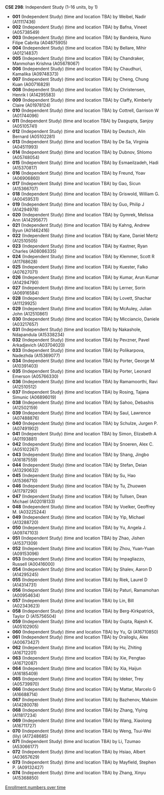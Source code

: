 **CSE 298**: Independent Study (1–16 units, by 1)

- **001** (Independent Study) (time and location TBA) by Weibel, Nadir (A11117436)
- **002** (Independent Study) (time and location TBA) by Bafna, Vineet (A05738549)
- **003** (Independent Study) (time and location TBA) by Bandeira, Nuno Filipe Cabrita (A04875905)
- **004** (Independent Study) (time and location TBA) by Bellare, Mihir (A01214837)
- **005** (Independent Study) (time and location TBA) by Chandraker, Manmohan Krishna (A05678067)
- **006** (Independent Study) (time and location TBA) by Chaudhuri, Kamalika (A09748373)
- **007** (Independent Study) (time and location TBA) by Cheng, Chung Kuan (A00716829)
- **008** (Independent Study) (time and location TBA) by Christensen, Henrik I (A14295583)
- **009** (Independent Study) (time and location TBA) by Claffy, Kimberly Claire (A01978124)
- **010** (Independent Study) (time and location TBA) by Cottrell, Garrison W (A01744096)
- **011** (Independent Study) (time and location TBA) by Dasgupta, Sanjoy (A05105741)
- **012** (Independent Study) (time and location TBA) by Deutsch, Alin Bernard (A05102281)
- **013** (Independent Study) (time and location TBA) by De Sa, Virginia (A04511993)
- **014** (Independent Study) (time and location TBA) by Dubnov, Shlomo (A05748054)
- **015** (Independent Study) (time and location TBA) by Esmaeilzadeh, Hadi (A15370817)
- **016** (Independent Study) (time and location TBA) by Freund, Yoav (A06906860)
- **017** (Independent Study) (time and location TBA) by Gao, Sicun (A15366707)
- **018** (Independent Study) (time and location TBA) by Griswold, William G. (A00459531)
- **019** (Independent Study) (time and location TBA) by Guo, Philip J (A14294978)
- **020** (Independent Study) (time and location TBA) by Gymrek, Melissa Ann (A14295677)
- **021** (Independent Study) (time and location TBA) by Kahng, Andrew Byun (A01462416)
- **022** (Independent Study) (time and location TBA) by Kane, Daniel Mertz (A12510505)
- **023** (Independent Study) (time and location TBA) by Kastner, Ryan Charles (A08086335)
- **024** (Independent Study) (time and location TBA) by Klemmer, Scott R (A11768628)
- **025** (Independent Study) (time and location TBA) by Kuester, Falko (A07627071)
- **026** (Independent Study) (time and location TBA) by Kumar, Arun Kumar (A14294790)
- **027** (Independent Study) (time and location TBA) by Lerner, Sorin (A06916584)
- **028** (Independent Study) (time and location TBA) by Lovett, Shachar (A11129925)
- **029** (Independent Study) (time and location TBA) by McAuley, Julian John (A12510861)
- **030** (Independent Study) (time and location TBA) by Micciancio, Daniele (A03217657)
- **031** (Independent Study) (time and location TBA) by Nakashole, Ndapandula (A15338234)
- **032** (Independent Study) (time and location TBA) by Pevzner, Pavel Arkadjevich (A03704020)
- **033** (Independent Study) (time and location TBA) by Polikarpova, Nadezhda (A15369077)
- **034** (Independent Study) (time and location TBA) by Porter, George M (A10391403)
- **035** (Independent Study) (time and location TBA) by Porter, Leonard Emerson (A05766330)
- **036** (Independent Study) (time and location TBA) by Ramamoorthi, Ravi (A12510512)
- **037** (Independent Study) (time and location TBA) by Rosing, Tajana Simunic (A06896019)
- **038** (Independent Study) (time and location TBA) by Sahoo, Debashis (A12502159)
- **039** (Independent Study) (time and location TBA) by Saul, Lawrence (A07488876)
- **040** (Independent Study) (time and location TBA) by Schulze, Jurgen P. (A07491902)
- **041** (Independent Study) (time and location TBA) by Simon, Elizabeth A (A01193881)
- **042** (Independent Study) (time and location TBA) by Snoeren, Alex C. (A05102267)
- **043** (Independent Study) (time and location TBA) by Shang, Jingbo (A16187559)
- **044** (Independent Study) (time and location TBA) by Stefan, Deian (A13290632)
- **045** (Independent Study) (time and location TBA) by Su, Hao (A15366710)
- **046** (Independent Study) (time and location TBA) by Tu, Zhuowen (A11797290)
- **047** (Independent Study) (time and location TBA) by Tullsen, Dean Michael (A02018133)
- **048** (Independent Study) (time and location TBA) by Voelker, Geoffrey M. (A03225244)
- **049** (Independent Study) (time and location TBA) by Yip, Michael (A13288720)
- **050** (Independent Study) (time and location TBA) by Yu, Angela J. (A09747103)
- **051** (Independent Study) (time and location TBA) by Zhao, Jishen (A15371309)
- **052** (Independent Study) (time and location TBA) by Zhou, Yuan-Yuan (A09153096)
- **053** (Independent Study) (time and location TBA) by Impagliazzo, Russell (A00416000)
- **054** (Independent Study) (time and location TBA) by Shalev, Aaron D (A14295245)
- **055** (Independent Study) (time and location TBA) by Riek, Laurel D (A14314731)
- **056** (Independent Study) (time and location TBA) by Paturi, Ramamohan (A00954634)
- **057** (Independent Study) (time and location TBA) by Lin, Bill (A02343623)
- **058** (Independent Study) (time and location TBA) by Berg-Kirkpatrick, Taylor D (A15756504)
- **059** (Independent Study) (time and location TBA) by Gupta, Rajesh K. (A05102905)
- **060** (Independent Study) (time and location TBA) by Yu, Qi (A16710850)
- **061** (Independent Study) (time and location TBA) by Orailoglu, Alex (A00673427)
- **062** (Independent Study) (time and location TBA) by Hu, Zhiting (A16712201)
- **063** (Independent Study) (time and location TBA) by Xie, Pengtao (A16712087)
- **064** (Independent Study) (time and location TBA) by Xia, Haijun (A16185409)
- **065** (Independent Study) (time and location TBA) by Ideker, Trey (A05739970)
- **066** (Independent Study) (time and location TBA) by Mattar, Marcelo G (A16688714)
- **067** (Independent Study) (time and location TBA) by Bazhenov, Maksim (A14280078)
- **068** (Independent Study) (time and location TBA) by Zhang, Yiying (A11817234)
- **069** (Independent Study) (time and location TBA) by Wang, Xiaolong (A16711727)
- **070** (Independent Study) (time and location TBA) by Weng, Tsui-Wei (lily) (A17248685)
- **071** (Independent Study) (time and location TBA) by Li, Tzumao (A53066177)
- **072** (Independent Study) (time and location TBA) by Hsiao, Albert (A03657629)
- **073** (Independent Study) (time and location TBA) by Mayfield, Stephen P. (A09132427)
- **074** (Independent Study) (time and location TBA) by Zhang, Xinyu (A15368850)

[Enrollment numbers over time](./CSE298.tsv)
